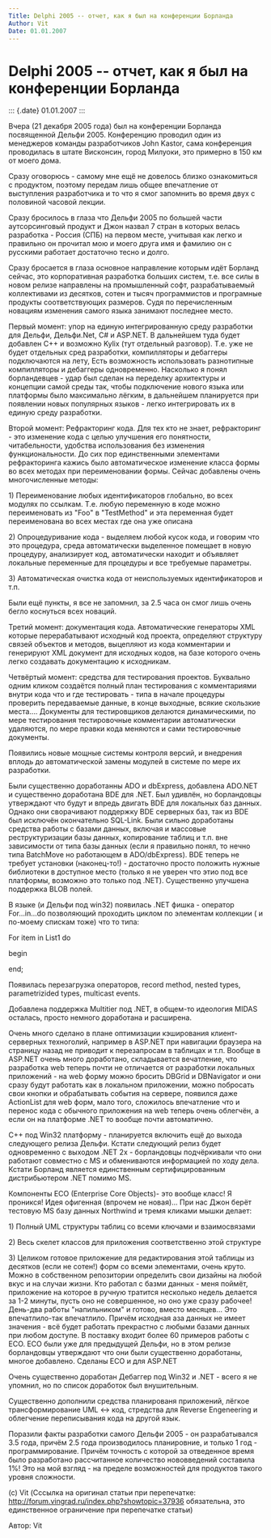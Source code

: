 ```yaml
---
Title: Delphi 2005 -- отчет, как я был на конференции Борланда
Author: Vit
Date: 01.01.2007
---
```



Delphi 2005 -- отчет, как я был на конференции Борланда
=======================================================

::: {.date}
01.01.2007
:::

Вчера (21 декабря 2005 года) был на конференции Борланда посвященной
Дельфи 2005. Конференцию проводил один из менеджеров команды
разработчиков John Kastor, сама конференция проводилась в штате
Висконсин, город Милуоки, это примерно в 150 км от моего дома.

Сразу оговорюсь - самому мне ещё не довелось близко ознакомиться с
продуктом, поэтому передам лишь общее впечатление от выступления
разработчика и то что я смог запомнить во время двух с половиной часовой
лекции.

Сразу бросилось в глаза что Дельфи 2005 по большей части аутсорсинговый
продукт и Джон назвал 7 стран в которых велась разработка - Россия (СПБ)
на первом месте, учитывая как легко и правильно он прочитал мою и моего
друга имя и фамилию он с русскими работает достаточно тесно и долго.

Сразу бросается в глаза основное направление которым идёт Борланд
сейчас, это корпоративная разработка больших систем, т.е. все силы в
новом релизе направлены на промышленный софт, разрабатываемый
коллективами из десятков, сотен и тысяч программистов и програмные
продукты соответствующих размеров. Судя по перечисленным новациям
изменения самого языка занимают последнее место.

Первый момент: упор на единую интегрированную среду разработки для
Дельфи, Дельфи.Net, С\# и ASP.NET. В дальнейшем туда будет добавлен C++
и возможно Kylix (тут отдельный разговор). Т.е. уже не будет отдельных
сред разработки, компилляторы и дебаггеры подключаются на лету, Есть
возможность использовать разнотипные компилляторы и дебаггеры
одновременно. Насколько я понял борландевцев - удар был сделан на
переделку архитектуры и концепции самой среды так, чтобы подключение
нового языка или платформы было максимально лёгким, в дальнейшем
планируется при появлении новых популярных языков - легко интегрировать
их в единую среду разработки.

Второй момент: Рефракторинг кода. Для тех кто не знает, рефракторинг -
это изменение кода с целью улучшения его понятности, читабельности,
удобства использования без изменения функциональности. До сих пор
единственными элементами рефракторинга кажись было автоматическое
изменение класса формы во всех методах при переименовании формы. Сейчас
добавлены очень многочисленные методы:

1\) Переименование любых идентификаторов глобально, во всех модулях по
ссылкам. Т.е. любую переменную в коде можно переименовать из "Foo" в
"TestMethod" и эта переменная будет переименована во всех местах где
она уже описана

2\) Опроцедуривание кода - выделяем любой кусок кода, и говорим что это
процедура, среда автоматически выделенное помещает в новую процедуру,
анализирует код, автоматически находит и объявляет локальные переменные
для процедуры и все требуемые параметры.

3\) Автоматическая очистка кода от неиспользуемых идентификаторов и т.п.

Были ещё пункты, я все не запомнил, за 2.5 часа он смог лишь очень бегло
коснуться всех новаций.

Третий момент: документация кода. Автоматические генераторы XML которые
перерабатывают исходный код проекта, определяют структуру связей
объектов и методов, выцепляют из кода комментарии и генерируют XML
документ для исходных кодов, на базе которого очень легко создавать
документацию к исходникам.

Четвёртый момент: средства для тестирования проектов. Буквально одним
кликом создаётся полный план тестирования с комментариями внутри кода
что и где тестировать - типа в начале процедуры проверить передаваемые
данные, в конце выходные, всякие скользкие места.... Документы для
тестировщиков делаются динамическими, по мере тестирования тестировочные
комментарии автоматически удаляются, по мере правки кода меняются и сами
тестировочные документы.

Появились новые мощные системы контроля версий, и внедрения вплодь до
автоматической замены модулей в системе по мере их разработки.

Были существенно доработанны ADO и dbExpress, добавлена ADO.NET и
существенно доработана BDE для .NET. Был удивлён, но борландовцы
утверждают что будут и впредь двигать BDE для локальных баз данных.
Однако они сворачивают поддержку BDE серверных баз, так из BDE был
исключён окончательно SQL-Link. Были сильно доработаны средства работы с
базами данных, включая и массовые реструктуризации базы данных,
копирование таблиц и т.п. вне зависимости от типа базы данных (если я
правильно понял, то нечно типа BatchMove но работающем в ADO/dbExpress).
BDE теперь не требует установки (наконец-то!) - достаточно просто
положить нужные библиотеки в доступное место (только я не уверен что
этио под все платформы, возможно это только под .NET). Существенно
улучшена поддержка BLOB полей.

В языке (и Дельфи под win32) появилась .NET фишка - оператор
For...in...do позволяющий проходить циклом по элементам коллекции ( и
по-моему спискам тоже) что то типа:

For item in List1 do

begin

end;

Появилась перезагрузка операторов, record method, nested types,
parametrizided types, multicast events.

Добавлена поддержка Multitier под .NET, в общем-то идеология MIDAS
осталась, просто немного доработана и расширена.

Очень много сделано в плане оптимизации кэширования клиент-серверных
техноголий, например в ASP.NET при навигации браузера на страницу назад
не приводит к перезапросам в таблицах и т.п. Вообще в ASP.NET очень
много доработано, складывается вечатление, что разработка web теперь
почти не отличается от разработки локальных приложений - на web форму
можно бросить DBGrid и DBNavigator и они сразу будут работать как в
локальном приложении, можно побросать свои кнопки и обрабатывать события
на сервере, появился даже ActionList для web форм, мало того, сложилось
впечатление что и перенос кода с обычного приложения на web теперь очень
облегчён, а если он на платформе .NET то вообще почти автоматично.

С++ под Win32 платформу - планируется включить ещё до выхода следующего
релиза Дельфи. Кстати следующий релиз будет одновременно с выходом .NET
2х - борландовцы подчёркивали что они работают совместно с MS и
обмениваются информацией по ходу дела. Кстати Борланд является
единственным сертифицированным дистрибьютером .NET помимо MS.

Компоненты ECO (Enterprise Core Objects)- это вообще класс! Я проникся!
Идея офигенная (впрочем не новая)... При нас Джон берёт тестовую MS
базу данных Northwind и тремя кликами мышки делает:

1\) Полный UML структуры таблиц со всеми ключами и взаимосвязами

2\) Весь скелет классов для приложения соответственно этой структуре

3\) Целиком готовое приложение для редактирования этой таблицы из
десятков (если не сотен!) форм со всеми элементами, очень круто. Можно в
собственном репозитории определить свои дизайны на любой вкус и на
случаи жизни. Кто работал с базми данных - меня поймёт, приложение на
которое в ручную тратится несколько недель делается за 1-2 минуты, пусть
оно не совершенное, но оно уже сразу рабочее! День-два работы
"напильником" и готово, вместо месяцев... Это впечатлило-так
впечатлило. Причём исходная аза данных не имеет значения - всё будет
работать прекрастно с любыми базами данных при любом доступе. В поставку
входит более 60 примеров работы с ECO. ECO были уже для предыдущей
Дельфи, но в этом релизе борландовцы утверждают что они были существенно
доработаны, многое добавлено. Сделаны ECO и для ASP.NET

Очень существенно доработан Дебаггер под Win32 и .NET - всего я не
упомнил, но по список доработок был внушительным.

Существенно дополнили средства планированя приложений, лёгкое
трансформирование UML \<-\> код, стредства для Reverse Engeneering и
облегчение переписывания кода на другой язык.

Поразили факты разработки самого Дельфи 2005 - он разрабатывался 3.5
года, причём 2.5 года производилось планировние, и только 1 год -
программирование. Причём точность с которой за отведенное время было
разработано рассчитанное количество нововведений составила 1%! Это на
мой взгляд - на пределе возможностей для продуктов такого уровня
сложности.

(с) Vit (Сссылка на оригинал статьи при перепечатке:
http://forum.vingrad.ru/index.php?showtopic=37936 обязательна, это
единственное ограничение при перепечатке статьи)

Автор: Vit
